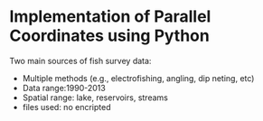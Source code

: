 # Implementation of Parallel Coordinates using Python

Two main sources of fish survey data: 

* Multiple methods (e.g., electrofishing, angling, dip neting, etc)   
* Data range:1990-2013
* Spatial range: lake, reservoirs, streams
* files used: no encripted 

